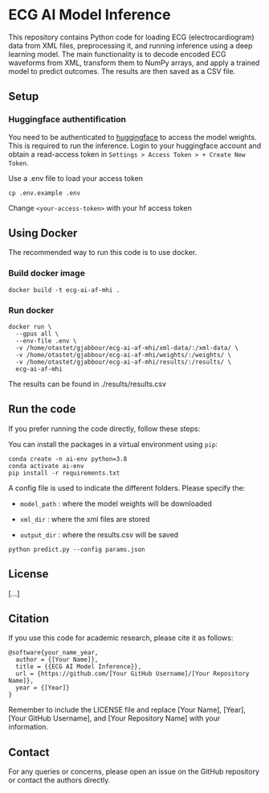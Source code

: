 # ECG AI Model Inference

This repository contains Python code for loading ECG (electrocardiogram) data from XML files, preprocessing it, and running inference using a deep learning model. The main functionality is to decode encoded ECG waveforms from XML, transform them to NumPy arrays, and apply a trained model to predict outcomes. The results are then saved as a CSV file. 

## Setup

### Huggingface authentification 
You need to be authenticated to [huggingface](https://huggingface.co/) to access the model weights. This is required to run the inference. 
Login to your huggingface account and obtain a read-access token in `Settings > Access Token > + Create New Token`. 

Use a .env file to load your access token
```
cp .env.example .env
```
Change `<your-access-token>` with your hf access token

## Using Docker

The recommended way to run this code is to use docker. 

### Build docker image 
```
docker build -t ecg-ai-af-mhi .
```

### Run docker
```
docker run \
  --gpus all \
  --env-file .env \
  -v /home/otastet/gjabbour/ecg-ai-af-mhi/xml-data/:/xml-data/ \
  -v /home/otastet/gjabbour/ecg-ai-af-mhi/weights/:/weights/ \
  -v /home/otastet/gjabbour/ecg-ai-af-mhi/results/:/results/ \
  ecg-ai-af-mhi
```

The results can be found in ./results/results.csv


## Run the code 

If you prefer running the code directly, follow these steps:

You can install the packages in a virtual environment using `pip`:

```shell
conda create -n ai-env python=3.8
conda activate ai-env
pip install -r requirements.txt
```

A config file is used to indicate the different folders. Please specify the: 

* `model_path` : where the model weights will be downloaded 

* `xml_dir` : where the xml files are stored 

* `output_dir` : where the results.csv will be saved 


```
python predict.py --config params.json
```


## License
[...]

## Citation
If you use this code for academic research, please cite it as follows:

```
@software{your_name_year,
  author = {[Your Name]},
  title = {{ECG AI Model Inference}},
  url = {https://github.com/[Your GitHub Username]/[Your Repository Name]},
  year = {[Year]}
}
```

Remember to include the LICENSE file and replace [Your Name], [Year], [Your GitHub Username], and [Your Repository Name] with your information.


## Contact
For any queries or concerns, please open an issue on the GitHub repository or contact the authors directly.
